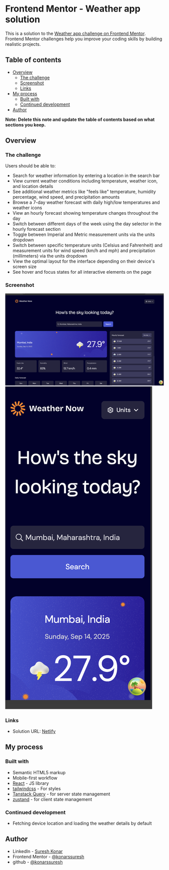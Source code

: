 # Frontend Mentor - Weather app solution

This is a solution to the [Weather app challenge on Frontend Mentor](https://www.frontendmentor.io/challenges/weather-app-K1FhddVm49). Frontend Mentor challenges help you improve your coding skills by building realistic projects.

## Table of contents

- [Overview](#overview)
  - [The challenge](#the-challenge)
  - [Screenshot](#screenshot)
  - [Links](#links)
- [My process](#my-process)
  - [Built with](#built-with)
  - [Continued development](#continued-development)
- [Author](#author)

**Note: Delete this note and update the table of contents based on what sections you keep.**

## Overview

### The challenge

Users should be able to:

- Search for weather information by entering a location in the search bar
- View current weather conditions including temperature, weather icon, and location details
- See additional weather metrics like "feels like" temperature, humidity percentage, wind speed, and precipitation amounts
- Browse a 7-day weather forecast with daily high/low temperatures and weather icons
- View an hourly forecast showing temperature changes throughout the day
- Switch between different days of the week using the day selector in the hourly forecast section
- Toggle between Imperial and Metric measurement units via the units dropdown
- Switch between specific temperature units (Celsius and Fahrenheit) and measurement units for wind speed (km/h and mph) and precipitation (millimeters) via the units dropdown
- View the optimal layout for the interface depending on their device's screen size
- See hover and focus states for all interactive elements on the page

### Screenshot

![desktop](./desktop.png)
![mobile](./mobile.png)

### Links

- Solution URL: [Netlify](https://open-meteo-weather-app.netlify.app/)

## My process

### Built with

- Semantic HTML5 markup
- Mobile-first workflow
- [React](https://reactjs.org/) - JS library
- [tailwindcss](https://tailwindcss.com/) - For styles
- [Tanstack Query](https://tanstack.com/query/latest) - for server state management
- [zustand](https://zustand.docs.pmnd.rs/getting-started/introduction) - for client state management

### Continued development

- Fetching device location and loading the weather details by default

## Author

- LinkedIn - [Suresh Konar](https://www.linkedin.com/in/suresh-konar-4778b1a6/)
- Frontend Mentor - [@konarssuresh](https://www.frontendmentor.io/profile/konarssuresh)
- github - [@konarssuresh](https://github.com/konarssuresh)
